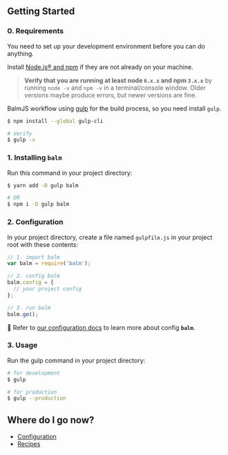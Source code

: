 ## Getting Started

### 0. Requirements

You need to set up your development environment before you can do anything.

Install [Node.js® and npm](https://nodejs.org/en/download/) if they are not already on your machine.

> __Verify that you are running at least node `6.x.x` and npm `3.x.x`__ by running `node -v` and `npm -v` in a terminal/console window. Older versions maybe produce errors, but newer versions are fine.

BalmJS workflow using [gulp](https://gulpjs.com/) for the build process, so you need install `gulp`.

```sh
$ npm install --global gulp-cli

# Verify
$ gulp -v
```

### 1. Installing __`balm`__

Run this command in your project directory:

```sh
$ yarn add -D gulp balm

# OR
$ npm i -D gulp balm
```

### 2. Configuration

In your project directory, create a file named `gulpfile.js` in your project root with these contents:

```js
// 1. import balm
var balm = require('balm');

// 2. config balm
balm.config = {
  // your project config
};

// 3. run balm
balm.go();
```

:page_with_curl: Refer to [our configuration docs](configuration.md) to learn more about config __`balm`__.

### 3. Usage

Run the gulp command in your project directory:

```sh
# for development
$ gulp

# for production
$ gulp --production
```

## Where do I go now?

- [Configuration](configuration.md)
- [Recipes](recipes.md)
